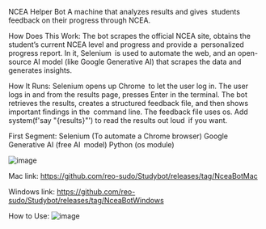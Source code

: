 NCEA Helper Bot A machine that analyzes results and gives students feedback on their progress through NCEA.

How Does This Work: The bot scrapes the official NCEA site, obtains the student’s current NCEA level and progress and provide a personalized progress report. In it, Selenium is used to automate the web, and an open-source AI model (like Google Generative AI) that scrapes the data and generates insights.

How It Runs: Selenium opens up Chrome to let the user log in. The user logs in and from the results page, presses Enter in the terminal. The bot retrieves the results, creates a structured feedback file, and then shows important findings in the command line. The feedback file uses os. Add system(f'say "{results}"') to read the results out loud if you want.

First Segment: Selenium (To automate a Chrome browser) Google Generative AI (free AI model) Python (os module)



![image](https://github.com/user-attachments/assets/5d911ef7-ce0b-4a1f-84d6-181fce356dae)


Mac link: 
https://github.com/reo-sudo/Studybot/releases/tag/NceaBotMac

Windows link: 
https://github.com/reo-sudo/Studybot/releases/tag/NceaBotWindows

How to Use:
![image](https://github.com/user-attachments/assets/f64d1aee-38a2-482f-8736-0d61df33d0be)


